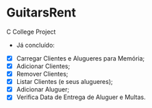 # GuitarsRent
C College Project
 - Já concluído:

 - [x] Carregar Clientes e Alugueres para Memória;
 - [x] Adicionar Clientes;
 - [x] Remover Clientes;
 - [x] Listar Clientes (e seus alugueres);
 - [x] Adicionar Aluguer;
 - [x] Verifica Data de Entrega de Aluguer e Multas.
